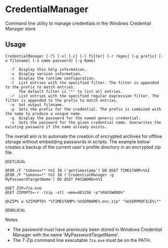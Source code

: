# CredentialManager
Command line utility to manage credentials in the Windows Credential Manager store

## Usage
```dosbatch
CredentialManager [-?] [-v] [-c] [-l filter] [-r regex] [-p prefix] [-o filename] [-s name password] [-g Name]

  -?  Display this help information.
  -v  Display version information.
  -c  Display the runtime configuration.
  -l  List entries with the specified filter. The filter is appended to the prefix to match entries.
      The default filter is '*' to list all entries.
  -r  List entries with the specified regular expression filter. The filter is appended to the prefix to match entries.
  -o  Set output filename.
  -p  Sets the prefix for the credential. The prefix is combined with the name to produce a unique name.
  -g  Display the password for the named generic credential.
  -s  Sets the password for the given credential name. Overwrites the existing password if the name already exists.
```

The overall aim is to automate the creation of encrypted archives for offline storage without embedding passwords in scripts.
The example below creates a backup of the current user's profile directory in an encrypted zip file. 


```dosbatch
@SETLOCAL

@FOR /F "tokens=*" %%I IN ('gettimestamp') DO @SET TIMESTAMP=%%I
@FOR /F "tokens=*" %%I IN ('CredentialManager -g MyPasswordTargetName') DO @SET PASSWORD=%%I

@SET ZIP=7za.exe
@SET ZIPOPTS=-r -tzip -stl -mem=AES256 -p"%PASSWORD%"

@%ZIP% a %ZIPOPTS% "%TIMESTAMP%-%USERNAME%.enc.zip" "%USERPROFILE%\*"

@ENDLOCAL
```

Notes
* The password must have previously been stored in Windows Credential Manager with the name 'MyPasswordTargetName'.
* The 7-Zip command line executable `7za.exe` must be on the PATH.
